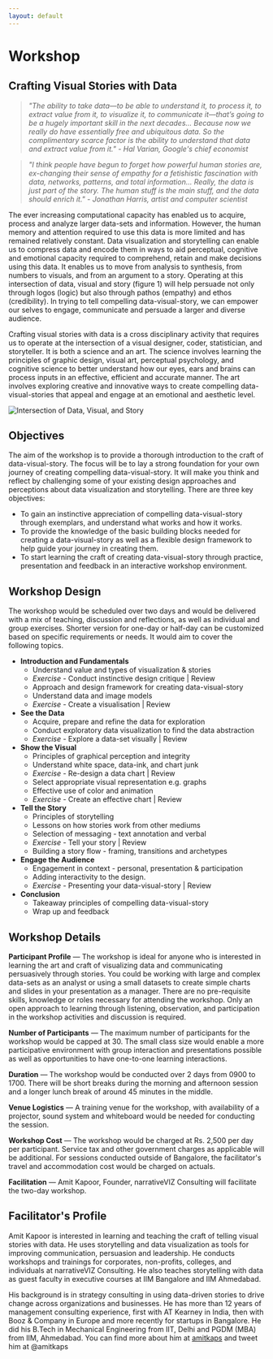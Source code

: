 ```yaml
---
layout: default
---
```


# Workshop

## Crafting Visual Stories with Data

> *"The ability to take data—to be able to understand it, to process it, to extract value from it, to visualize it, to communicate it—that’s going to be a hugely important skill in the next decades... Because now we really do have essentially free and ubiquitous data. So the complimentary scarce factor is the ability to understand that data and extract value from it." - Hal Varian, Google's chief economist*

> *"I think people have begun to forget how powerful human stories are, ex-changing their sense of empathy for a fetishistic fascination with data, networks, patterns, and total information... Really, the data is just part of the story. The human stuff is the main stuff, and the data should enrich it." - Jonathan Harris, artist and computer scientist*


The ever increasing computational capacity has enabled us to acquire, process and analyze larger data-sets and information. However, the human memory and attention required to use this data is more limited and has remained relatively constant. Data visualization and storytelling can enable us to compress data and encode them in ways to aid perceptual, cognitive and emotional capacity required to comprehend, retain and make decisions using this data. It enables us to move from analysis to synthesis, from numbers to visuals, and from an argument to a story. Operating at this intersection of data, visual and story (figure 1) will help persuade not only through logos (logic) but also through pathos (empathy) and ethos (credibility). In trying to tell compelling data-visual-story, we can empower our selves to engage, communicate and persuade a larger and diverse audience. 

Crafting visual stories with data is a cross disciplinary activity that requires us to operate at the intersection of a visual designer, coder, statistician, and storyteller. It is both a science and an art. The science involves learning the principles of graphic design, visual art, perceptual psychology, and cognitive science to better understand how our eyes, ears and brains can process inputs in an effective, efficient and accurate manner. The art involves exploring creative and innovative ways to create compelling data-visual-stories that appeal and engage at an emotional and aesthetic level.

![Intersection of Data, Visual, and Story](../assets/img/data_story_visual.png)

## Objectives

The aim of the workshop is to provide a thorough introduction to the craft of data-visual-story. The focus will be to lay a strong foundation for your own journey of creating compelling data-visual-story. It will make you think and reflect by challenging some of your existing design approaches and perceptions about data visualization and storytelling. There are three key objectives: 

* To gain an instinctive appreciation of compelling data-visual-story through exemplars, and understand what works and how it works.
* To provide the knowledge of the basic building blocks needed for creating a data-visual-story as well as a flexible design framework to help guide your journey in creating them.
* To start learning the craft of creating data-visual-story through practice, presentation and feedback in an interactive workshop environment.

## Workshop Design

The workshop would be scheduled over two days and would be delivered with a mix of teaching, discussion and reflections, as well as individual and group exercises. Shorter version for one-day or half-day can be customized based on specific requirements or needs. It would aim to cover the following topics. 

* **Introduction and Fundamentals**
	- Understand value and types of visualization & stories 
	- *Exercise* - Conduct instinctive design critique | Review
	- Approach and design framework for creating data-visual-story
	- Understand data and image models
	- *Exercise* - Create a visualisation | Review
* **See the Data**
	- Acquire, prepare and refine the data for exploration
	- Conduct exploratory data visualization to find the data abstraction
	- *Exercise* - Explore a data-set visually | Review
* **Show the Visual**
	- Principles of graphical perception and integrity
	- Understand white space, data-ink, and chart junk
	- *Exercise* - Re-design a data chart | Review
	- Select appropriate visual representation e.g. graphs 
	- Effective use of color and animation
	- *Exercise* - Create an effective chart | Review 
* **Tell the Story**
	- Principles of storytelling 
	- Lessons on how stories work from other mediums
	- Selection of messaging - text annotation and verbal
	- *Exercise* - Tell your story | Review
	- Building a story flow - framing, transitions and archetypes
* **Engage the Audience**
	- Engagement in context - personal, presentation & participation 
	- Adding interactivity to the design.
	- *Exercise* - Presenting your data-visual-story | Review
* **Conclusion**
	- Takeaway principles of compelling data-visual-story
	- Wrap up and feedback


## Workshop Details
**Participant Profile** — The workshop is ideal for anyone who is interested in learning the art and craft of visualizing data and communicating persuasively through stories. You could be working with large and complex data-sets as an analyst or using a small datasets to create simple charts and slides in your presentation as a manager. There are no pre-requisite skills, knowledge or roles necessary for attending the workshop. Only an open approach to learning through listening, observation, and participation in the workshop activities and discussion is required.

**Number of Participants** —  The maximum number of participants for the workshop would be capped at 30. The small class size would enable a more participative environment with group interaction and presentations possible as well as opportunities to have one-to-one learning interactions. 

**Duration** — The workshop would be conducted over 2 days from 0900 to 1700. There will be short breaks during the morning and afternoon session and a longer lunch break of around 45 minutes in the middle.	

**Venue Logistics** — A training venue for the workshop, with availability of a projector, sound system and whiteboard would be needed for conducting the session.

**Workshop Cost** — The workshop would be charged at Rs. 2,500 per day per participant. Service tax and other government charges as applicable will be additional. For sessions conducted outside of Bangalore, the facilitator's travel and accommodation cost would be charged on actuals.
 
**Facilitation** — Amit Kapoor, Founder, narrativeVIZ Consulting will facilitate the two-day workshop. 


## Facilitator's Profile
Amit Kapoor is interested in learning and teaching the craft of telling visual stories with data. He uses storytelling and data visualization as tools for improving communication, persuasion and leadership. He conducts workshops and trainings for corporates, non-profits, colleges, and individuals at narrativeVIZ Consulting. He also teaches storytelling with data as guest faculty in executive courses at IIM Bangalore and IIM Ahmedabad. 

His background is in strategy consulting in using data-driven stories to drive change across organizations and businesses. He has more than 12 years of management consulting experience, first with AT Kearney in India, then with Booz & Company in Europe and more recently for startups in Bangalore. He did his B.Tech in Mechanical Engineering from IIT, Delhi and PGDM (MBA) from IIM, Ahmedabad. You can find more about him at [amitkaps](http://amitkaps.com) and tweet him at @amitkaps
